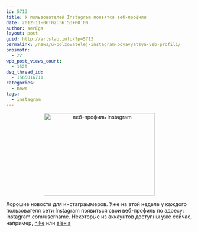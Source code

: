 ```yaml
---
id: 5713
title: У пользователей Instagram появятся веб-профили
date: 2012-11-06T02:36:53+00:00
author: serEga
layout: post
guid: http://artslab.info/?p=5713
permalink: /news/u-polzovatelej-instagram-poyavyatsya-veb-profili/
prosmotr:
  - 22
wpb_post_views_count:
  - 1529
dsq_thread_id:
  - 1565016711
categories:
  - news
tags:
  - instagram
---
```

<center>
  <a href="{{site.img_cdn}}/instaprofiles.png"><img src="{{site.img_cdn}}/instaprofiles-300x224.png" alt="веб-профиль instagram" title="instaprofiles" width="300" height="224" class="aligncenter size-medium wp-image-5715" srcset="{{site.img_cdn}}/instaprofiles-300x224.png 300w, {{site.img_cdn}}/instaprofiles-1024x766.png 1024w, {{site.img_cdn}}/instaprofiles.png 1247w" sizes="(max-width: 300px) 100vw, 300px" /></a>
</center>

Хорошие новости для инстаграммеров. Уже на этой неделе у каждого пользователя сети Instagram появиться свои веб-профиль по адресу: instagram.com/username. Некоторые из аккаунтов доступны уже сейчас, например, [nike](http://instagram.com/nike) или [alexia](http://instagram.com/alexia)